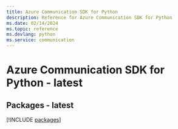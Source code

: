 ```yaml
---
title: Azure Communication SDK for Python
description: Reference for Azure Communication SDK for Python
ms.date: 02/14/2024
ms.topic: reference
ms.devlang: python
ms.service: communication
---
```

# Azure Communication SDK for Python - latest
## Packages - latest
[!INCLUDE [packages](communication-index.md)]